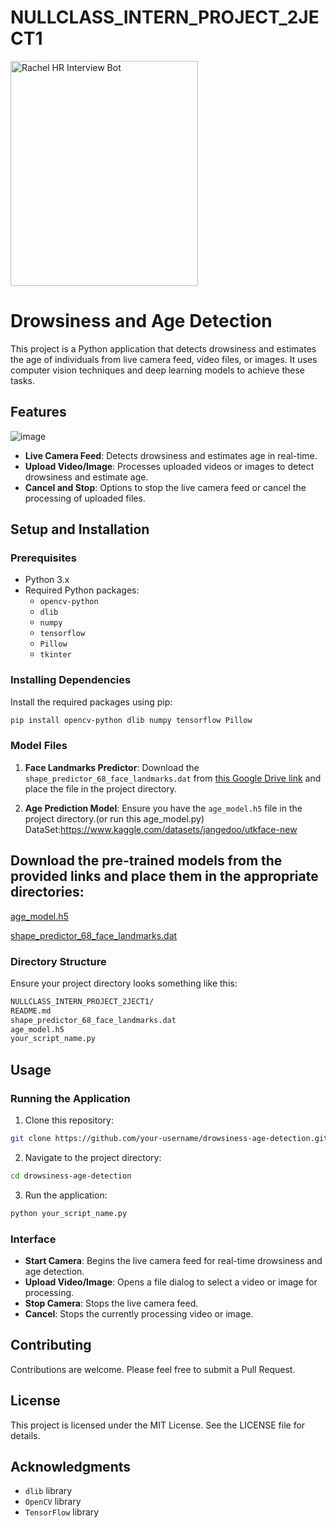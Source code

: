 # NULLCLASS_INTERN_PROJECT_2JECT1
<img src="https://github.com/user-attachments/assets/5d573837-6773-4120-808a-58f95fc569e6" alt="Rachel HR Interview Bot" width="300" height="360">

# Drowsiness and Age Detection

This project is a Python application that detects drowsiness and estimates the age of individuals from live camera feed, video files, or images. It uses computer vision techniques and deep learning models to achieve these tasks.

## Features
![image](https://github.com/ARAVINDAN20/NULLCLASS_INTERN_PROJECT_2JECT1/assets/116174602/3a2f0107-18ae-40b1-a82e-ff549eb8aca6)


- **Live Camera Feed**: Detects drowsiness and estimates age in real-time.
- **Upload Video/Image**: Processes uploaded videos or images to detect drowsiness and estimate age.
- **Cancel and Stop**: Options to stop the live camera feed or cancel the processing of uploaded files.

## Setup and Installation

### Prerequisites

- Python 3.x
- Required Python packages:
  - `opencv-python`
  - `dlib`
  - `numpy`
  - `tensorflow`
  - `Pillow`
  - `tkinter`

### Installing Dependencies

Install the required packages using pip:

```sh
pip install opencv-python dlib numpy tensorflow Pillow
```

### Model Files

1. **Face Landmarks Predictor**: Download the `shape_predictor_68_face_landmarks.dat` from [this Google Drive link](https://drive.google.com/file/d/1N3lJNmN44SbyEC6w_siu39t3JTBRXmXH/view?usp=sharing) and place the file in the project directory.

2. **Age Prediction Model**: Ensure you have the `age_model.h5` file in the project directory.(or run this age_model.py)
        DataSet:https://www.kaggle.com/datasets/jangedoo/utkface-new

   
## Download the pre-trained models from the provided links and place them in the appropriate directories:
[age_model.h5 ](https://drive.google.com/file/d/1O0Xztmb0J5pmEiUsbtbc89DKelIOfL6N/view?usp=sharing)


[shape_predictor_68_face_landmarks.dat](https://drive.google.com/file/d/1N3lJNmN44SbyEC6w_siu39t3JTBRXmXH/view?usp=sharing)


### Directory Structure

Ensure your project directory looks something like this:

```bash
NULLCLASS_INTERN_PROJECT_2JECT1/
README.md
shape_predictor_68_face_landmarks.dat
age_model.h5
your_script_name.py
```

## Usage

### Running the Application

1. Clone this repository:

```sh
git clone https://github.com/your-username/drowsiness-age-detection.git
```

2. Navigate to the project directory:

```sh
cd drowsiness-age-detection
```

3. Run the application:

```sh
python your_script_name.py
```

### Interface

- **Start Camera**: Begins the live camera feed for real-time drowsiness and age detection.
- **Upload Video/Image**: Opens a file dialog to select a video or image for processing.
- **Stop Camera**: Stops the live camera feed.
- **Cancel**: Stops the currently processing video or image.

## Contributing

Contributions are welcome. Please feel free to submit a Pull Request.

## License

This project is licensed under the MIT License. See the LICENSE file for details.

## Acknowledgments

- `dlib` library
- `OpenCV` library
- `TensorFlow` library
